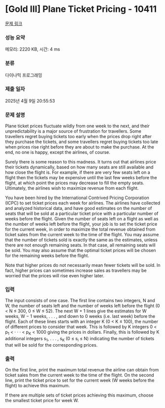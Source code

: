 # [Gold III] Plane Ticket Pricing - 10411 

[문제 링크](https://www.acmicpc.net/problem/10411) 

### 성능 요약

메모리: 2220 KB, 시간: 4 ms

### 분류

다이나믹 프로그래밍

### 제출 일자

2025년 4월 9일 20:55:53

### 문제 설명

<p>Plane ticket prices fluctuate wildly from one week to the next, and their unpredictability is a major source of frustration for travellers. Some travellers regret buying tickets too early when the prices drop right after they purchase the tickets, and some travellers regret buying tickets too late when prices rise right before they are about to make the purchase. At the end, no one is happy, except the airlines, of course.</p>

<p>Surely there is some reason to this madness. It turns out that airlines price their tickets dynamically, based on how many seats are still available and how close the flight is. For example, if there are very few seats left on a flight then the tickets may be expensive until the last few weeks before the flight, at which point the prices may decrease to fill the empty seats. Ultimately, the airlines wish to maximize revenue from each flight.</p>

<p>You have been hired by the International Contrived Pricing Corporation (ICPC) to set ticket prices each week for airlines. The airlines have collected and analyzed historical data, and have good estimates on the number of seats that will be sold at a particular ticket price with a particular number of weeks before the flight. Given the number of seats left on a flight as well as the number of weeks left before the flight, your job is to set the ticket price for the current week, in order to maximize the total revenue obtained from ticket sales from the current week to the time of the flight. You may assume that the number of tickets sold is exactly the same as the estimates, unless there are not enough remaining seats. In that case, all remaining seats will be sold. You may also assume that the optimal ticket prices will be chosen for the remaining weeks before the flight.</p>

<p>Note that higher prices do not necessarily mean fewer tickets will be sold. In fact, higher prices can sometimes increase sales as travellers may be worried that the prices will rise even higher later.</p>

### 입력 

 <p>The input consists of one case. The first line contains two integers, N and W, the number of seats left and the number of weeks left before the flight (0 < N ≤ 300, 0 ≤ W ≤ 52). The next W + 1 lines give the estimates for W weeks, W − 1 weeks, . . . , and down to 0 weeks (i.e. last week) before the flight. Each of these lines starts with an integer K (0 < K ≤ 100), the number of different prices to consider that week. This is followed by K integers 0 < p<sub>1</sub> < · · · < p<sub>K</sub> < 1000 giving the prices in dollars. Finally, this is followed by K additional integers s<sub>1</sub>, . . . , s<sub>K</sub> (0 ≤ s<sub>i</sub> ≤ N) indicating the number of tickets that will be sold for the corresponding prices.</p>

### 출력 

 <p>On the first line, print the maximum total revenue the airline can obtain from ticket sales from the current week to the time of the flight. On the second line, print the ticket price to set for the current week (W weeks before the flight) to achieve this maximum.</p>

<p>If there are multiple sets of ticket prices achieving this maximum, choose the smallest ticket price for week W.</p>


